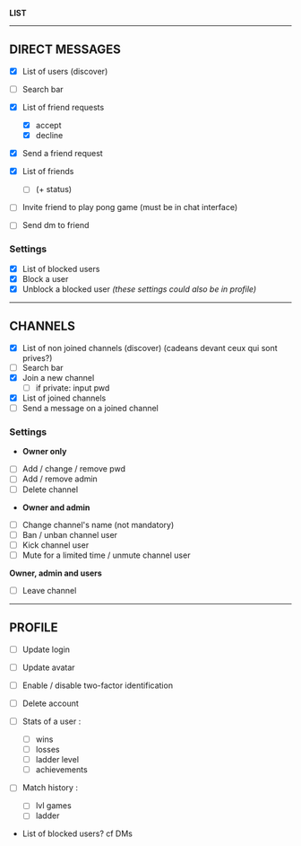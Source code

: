 **LIST**
______________________________________________________________________________________
## DIRECT MESSAGES

- [x] List of users (discover)
- [ ] Search bar

- [x] List of friend requests
	- [x] accept
	- [x] decline 
- [x] Send a friend request

- [x] List of friends
  - [ ] (+ status)
- [ ] Invite friend to play pong game (must be in chat interface)
- [ ] Send dm to friend

### Settings

- [x] List of blocked users
- [x] Block a user
- [x] Unblock a blocked user
*(these settings could also be in profile)*

______________________________________________________________________________________
## CHANNELS

- [x] List of non joined channels (discover) (cadeans devant ceux qui sont prives?)
- [ ] Search bar
- [x] Join a new channel 
	- [ ] if private: input pwd

- [x] List of joined channels
- [ ] Send a message on a joined channel

### Settings

- **Owner only**
- [ ] Add / change / remove pwd
- [ ] Add / remove admin
- [ ] Delete channel

- **Owner and admin**
- [ ] Change channel's name (not mandatory)
- [ ] Ban / unban channel user
- [ ] Kick channel user
- [ ] Mute for a limited time / unmute channel user

**Owner, admin and users**
- [ ] Leave channel

______________________________________________________________________________________
## PROFILE 

- [ ] Update login
- [ ] Update avatar
- [ ] Enable / disable two-factor identification 
- [ ] Delete account

- [ ] Stats of a user :
	- [ ] wins
	- [ ] losses
	- [ ] ladder level 
	- [ ] achievements

- [ ] Match history :
	- [ ] lvl games
	- [ ] ladder

- List of blocked users? cf DMs